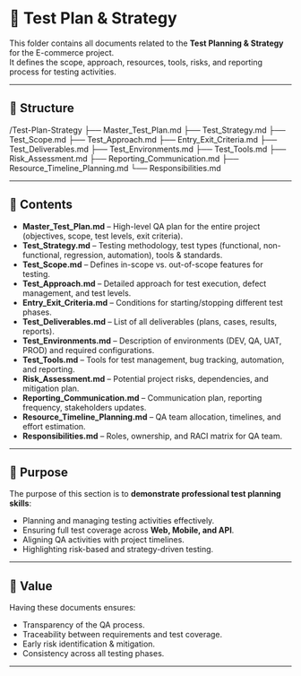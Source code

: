 # 📝 Test Plan & Strategy

This folder contains all documents related to the **Test Planning & Strategy** for the E-commerce project.  
It defines the scope, approach, resources, tools, risks, and reporting process for testing activities.  

---

## 📂 Structure

/Test-Plan-Strategy
├── Master_Test_Plan.md
├── Test_Strategy.md
├── Test_Scope.md
├── Test_Approach.md
├── Entry_Exit_Criteria.md
├── Test_Deliverables.md
├── Test_Environments.md
├── Test_Tools.md
├── Risk_Assessment.md
├── Reporting_Communication.md
├── Resource_Timeline_Planning.md
└── Responsibilities.md 

---

## 📑 Contents

- **Master_Test_Plan.md** – High-level QA plan for the entire project (objectives, scope, test levels, exit criteria).  
- **Test_Strategy.md** – Testing methodology, test types (functional, non-functional, regression, automation), tools & standards.  
- **Test_Scope.md** – Defines in-scope vs. out-of-scope features for testing.  
- **Test_Approach.md** – Detailed approach for test execution, defect management, and test levels.  
- **Entry_Exit_Criteria.md** – Conditions for starting/stopping different test phases.  
- **Test_Deliverables.md** – List of all deliverables (plans, cases, results, reports).  
- **Test_Environments.md** – Description of environments (DEV, QA, UAT, PROD) and required configurations.  
- **Test_Tools.md** – Tools for test management, bug tracking, automation, and reporting.  
- **Risk_Assessment.md** – Potential project risks, dependencies, and mitigation plan.  
- **Reporting_Communication.md** – Communication plan, reporting frequency, stakeholders updates.  
- **Resource_Timeline_Planning.md** – QA team allocation, timelines, and effort estimation.  
- **Responsibilities.md** – Roles, ownership, and RACI matrix for QA team.  

---

## 🎯 Purpose
The purpose of this section is to **demonstrate professional test planning skills**:  
- Planning and managing testing activities effectively.  
- Ensuring full test coverage across **Web, Mobile, and API**.  
- Aligning QA activities with project timelines.  
- Highlighting risk-based and strategy-driven testing.  

---

## 📌 Value
Having these documents ensures:  
- Transparency of the QA process.  
- Traceability between requirements and test coverage.  
- Early risk identification & mitigation.  
- Consistency across all testing phases.  

---
